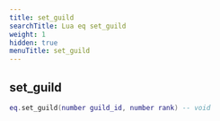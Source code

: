 ```yaml
---
title: set_guild
searchTitle: Lua eq set_guild
weight: 1
hidden: true
menuTitle: set_guild
---
```

## set_guild
```lua
eq.set_guild(number guild_id, number rank) -- void
```